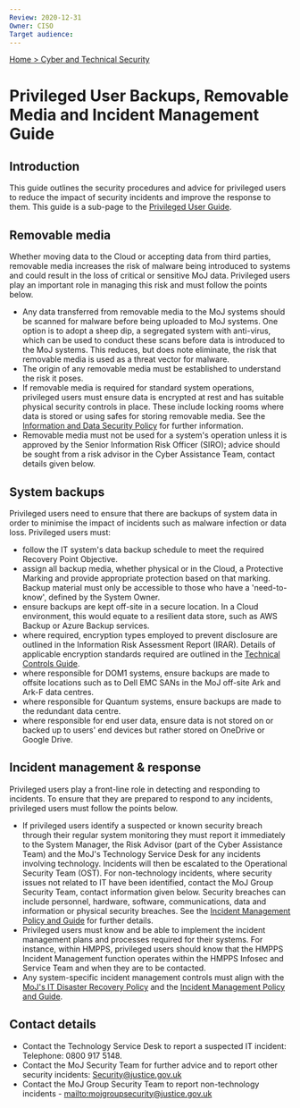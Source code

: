 ```yaml
---
Review: 2020-12-31
Owner: CISO
Target audience:
---
```


[Home > Cyber and Technical Security](home-security-policies-guides.md)

# Privileged User Backups, Removable Media and Incident Management Guide

## Introduction

This guide outlines the security procedures and advice for privileged users to reduce the impact of security incidents and improve the response to them. This guide is a sub-page to the [Privileged User Guide](privileged-user-guide.md).

## Removable media

Whether moving data to the Cloud or accepting data from third parties, removable media increases the risk of malware being introduced to systems and could result in the loss of critical or sensitive MoJ data. Privileged users play an important role in managing this risk and must follow the points below.

- Any data transferred from removable media to the MoJ systems should be scanned for malware before being uploaded to MoJ systems. One option is to adopt a sheep dip, a segregated system with anti-virus, which can be used to conduct these scans before data is introduced to the MoJ systems. This reduces, but does note eliminate, the risk that removable media is used as a threat vector for malware.  
- The origin of any removable media must be established to understand the risk it poses.
- If removable media is required for standard system operations, privileged users must ensure data is encrypted at rest and has suitable physical security controls in place. These include locking rooms where data is stored or using safes for storing removable media. See the [Information and Data Security Policy](information-and-data-security-policy.md) for further information.
- Removable media must not be used for a system's operation unless it is approved by the Senior Information Risk Officer (SIRO); advice should be sought from a risk advisor in the Cyber Assistance Team, contact details given below.

## System backups

Privileged users need to ensure that there are backups of system data in order to minimise the impact of incidents such as malware infection or data loss. Privileged users must:

- follow the IT system's data backup schedule to meet the required Recovery Point Objective.
- assign all backup media, whether physical or in the Cloud, a Protective Marking and provide appropriate protection based on that marking. Backup material must only be accessible to those who have a 'need-to-know', defined by the System Owner.
- ensure backups are kept off-site in a secure location.  In a Cloud environment, this would equate to a resilient data store, such as AWS Backup or Azure Backup services.
- where required, encryption types employed to prevent disclosure are outlined in the Information Risk Assessment Report (IRAR). Details of applicable encryption standards required are outlined in the [Technical Controls Guide](technical-security-controls-guide).
- where responsible for DOM1 systems, ensure backups are made to offsite locations such as to Dell EMC SANs in the MoJ off-site Ark and Ark-F data centres.
- where responsible for Quantum systems, ensure backups are made to the redundant data centre.
- where responsible for end user data, ensure data is not stored on or backed up to users' end devices but rather stored on OneDrive or Google Drive.

## Incident management & response

Privileged users play a front-line role in detecting and responding to incidents. To ensure that they are prepared to respond to any incidents, privileged users must follow the points below.

- If privileged users identify a suspected or known security breach through their regular system monitoring they must report it immediately to the System Manager, the Risk Advisor (part of the Cyber Assistance Team) and the MoJ's Technology Service Desk for any incidents involving technology. Incidents will then be escalated to the Operational Security Team (OST). For non-technology incidents, where security issues not related to IT have been identified, contact the MoJ Group Security Team, contact information given below. Security breaches can include personnel, hardware, software, communications, data and information or physical security breaches. See the [Incident Management Policy and Guide](https://intranet.justice.gov.uk/guidance/security/it-computer-security/ict-security-policy-framework/incident-management-plan-and-process-guide/) for further details.
- Privileged users must know and be able to implement the incident management plans and processes required for their systems. For instance, within HMPPS, privileged users should know that the HMPPS Incident Management function operates within the HMPPS Infosec and Service Team and when they are to be contacted.
- Any system-specific incident management controls must align with the [MoJ's IT Disaster Recovery Policy](https://intranet.justice.gov.uk/guidance/security/it-computer-security/ict-security-policy-framework/it-disaster-recovery-policy/) and the [Incident Management Policy and Guide]().

## Contact details

- Contact the Technology Service Desk to report a suspected IT incident: Telephone: 0800 917 5148.
- Contact the MoJ Security Team for further advice and to report other security incidents: [Security@justice.gov.uk](mailto:Security@justice.gov.uk)
- Contact the MoJ Group Security Team to report non-technology incidents - [mailto:mojgroupsecurity@justice.gov.uk](mojgroupsecurity@justice.gov.uk)
